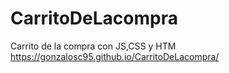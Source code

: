 # CarritoDeLacompra
Carrito de la compra con JS,CSS y HTM
https://gonzalosc95.github.io/CarritoDeLacompra/
